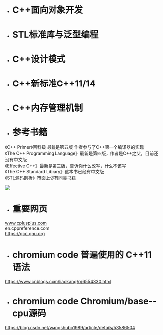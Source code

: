 


- # C++面向对象开发 

- # STL标准库与泛型编程 

- # C++设计模式 

- # C++新标准C++11/14 

- # C++内存管理机制 



- # 参考书籍

《C++ Primer》百科级 最新是第五版 作者参与了C++第一个编译器的实现    
《The C++ Programming Language》最新是第四版，作者是C++之父，目前还没有中文版    
《Effective C++》最新是第三版，告诉你什么改写，什么不该写    
《The C++ Standard Library》这本书已经有中文版   
《STL源码剖析》市面上少有同类书籍    

![](https://github.com/havenow/my-C-plus-plus/blob/master/C%2B%2B%E9%9D%A2%E5%90%91%E5%AF%B9%E8%B1%A1%E5%BC%80%E5%8F%91/images/c%2B%2B%E6%AF%94%E8%BE%83%E5%A5%BD%E7%9A%84%E5%8F%82%E8%80%83%E4%B9%A6%E7%B1%8D.png)

- # 重要网页

www.cplusplus.com   
en.cppreference.com  
https://gcc.gnu.org 

- # chromium code 普遍使用的 C++11 语法
https://www.cnblogs.com/liaokang/p/6554330.html    

- # chromium code Chromium/base--cpu源码
https://blog.csdn.net/wangshubo1989/article/details/53586504
